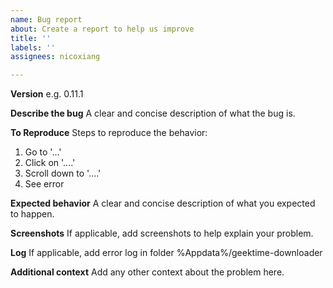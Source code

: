 ```yaml
---
name: Bug report
about: Create a report to help us improve
title: ''
labels: ''
assignees: nicoxiang

---
```


**Version**
e.g. 0.11.1

**Describe the bug**
A clear and concise description of what the bug is.

**To Reproduce**
Steps to reproduce the behavior:
1. Go to '...'
2. Click on '....'
3. Scroll down to '....'
4. See error

**Expected behavior**
A clear and concise description of what you expected to happen.

**Screenshots**
If applicable, add screenshots to help explain your problem.

**Log**
If applicable, add error log in folder %Appdata%/geektime-downloader

**Additional context**
Add any other context about the problem here.

